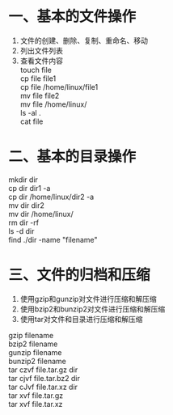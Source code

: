# 一、基本的文件操作  
1. 文件的创建、删除、复制、重命名、移动  
2. 列出文件列表  
3. 查看文件内容  
touch  file  
cp file file1  
cp file  /home/linux/file1  
mv file   file2  
mv file  /home/linux/  
ls -al  .  
cat  file  
# 二、基本的目录操作  
  
mkdir dir  
cp dir   dir1  -a  
cp dir   /home/linux/dir2  -a  
mv dir  dir2  
mv dir  /home/linux/  
rm  dir  -rf  
ls -d  dir  
find  ./dir  -name  "filename"  
# 三、文件的归档和压缩  
1. 使用gzip和gunzip对文件进行压缩和解压缩  
2. 使用bzip2和bunzip2对文件进行压缩和解压缩  
3. 使用tar对文件和目录进行压缩和解压缩  
  
gzip  filename  
bzip2  filename  
gunzip filename  
bunzip2  filename  
tar czvf  file.tar.gz dir  
tar cjvf  file.tar.bz2 dir  
tar cJvf  file.tar.xz  dir  
tar xvf  file.tar.gz  
tar xvf  file.tar.xz 
